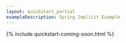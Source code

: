 ```yaml
---
layout: quickstart_partial
exampleDescription: Spring Implicit Example
---
```


{% include quickstart-coming-soon.html %}